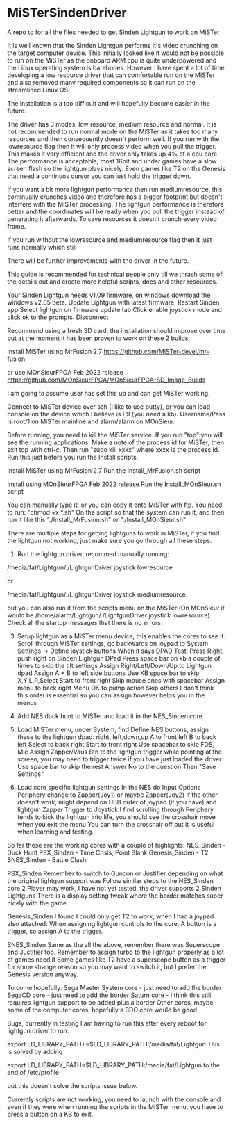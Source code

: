 # MiSTerSindenDriver
A repo to for all the files needed to get Sinden Lightgun to work on MiSTer

It is well known that the Sinden Lightgun performs it's video crunching on the target computer device.  This initially looked like it would not be possible to run on the MiSTer as the onboard ARM cpu is quite underpowered and the Linux operating system is barebones.  However I have spent a lot of time developing a low resource driver that can comfortable run on the MiSTer and also removed many required components so it can run on the streamlined Linux OS.

The installation is a too difficult and will hopefully become easier in the future.

The driver has 3 modes, low resource, medium resource and normal.  It is not recommended to run normal mode on the MiSTer as it takes too many resources and then consequently doesn't perform well.  If you run with the lowresource flag then it will only process video when you pull the trigger.  This makes it very efficient and the driver only takes up 4% of a cpu core.  The performance is acceptable, most 16bit and under games have a slow screen flash so the lightgun plays nicely.  Even games like T2 on the Genesis that need a continuos cursor you can just hold the trigger down.

If you want a bit more lightgun performance then run mediumresource, this continually crunches video and therefore has a bigger footprint but doesn't interfere with the MiSTer processing.  The lightgun performance is therefore better and the coordinates will be ready when you pull the trigger instead of generating it afterwards.  To save resources it doesn't crunch every video frame.

If you run without the lowresource and mediumresource flag then it just runs normally which still

There will be further improvements with the driver in the future.

This guide is recommended for technical people only till we thrash some of the details out
and create more helpful scripts, docs and other resources.

Your Sinden Lightgun needs v1.09 firmware, on windows download the windows v2.05 beta.
Update Lightgun with latest firmware.
Restart Sinden app
Select lightgun on firmware update tab
Click enable joystick mode and click ok to the prompts.
Disconnect

Recommend using a fresh SD card, the installation should improve over time but at the moment
it has been proven to work on these 2 builds:

Install MiSTer using MrFusion 2.7 
https://github.com/MiSTer-devel/mr-fusion

or use MOnSieurFPGA Feb 2022 release
https://github.com/MOnSieurFPGA/MOnSieurFPGA-SD_Image_Builds

I am going to assume user has set this up and can get MiSTer working.

Connect to MiSTer device over ssh (I like to use putty), or you can load console on the device which I believe is F9 (you need a kb). Username/Pass is root/1 on MiSTer mainline and alarm/alarm on MOnSieur.

Before running, you need to kill the MiSTer service.  If you run "top" you will see the running applications.  Make a note of the process id for MiSTer, then exit top with ctrl-c.  Then run "sudo kill xxxx" where xxxx is the process id.  Run this just before you run the Install scripts.

Install MiSTer using MrFusion 2.7
Run the Install_MrFusion.sh script

Install using MOnSieurFPGA Feb 2022 release
Run the Install_MOnSieur.sh script

You can manually type it, or you can copy it onto MiSTer with ftp.  You need to run:
"chmod +x *.sh"
On the script so that the system can run it, and then run it like this "./Install_MrFusion.sh" or "./Install_MOnSieur.sh"

There are multiple steps for getting lightguns to work in MiSTer, if you find the lightgun not working, just make sure you go through all these steps:
1) Run the lightgun driver, recommed manually running:

/media/fat/Lightgun/./LightgunDriver joystick lowresource

or

/media/fat/Lightgun/./LightgunDriver joystick mediumresource

but you can also run it from the scripts menu on the MiSTer
(On MOnSieur it would be /home/alarm/Lightgun/./LightgunDriver joystick lowresource)
Check all the startup messages that there is no errors.

3) Setup lightgun as a MiSTer menu device, this enables the cores to see it.
Scroll through MiSTer settings, go backwards on joypad to System Settings -> Define joystick buttons
When it says DPAD Test: Press Right, push right on Sinden Lightgun DPad
Press space bar on kb a couple of times to skip the tilt settings
Assign Right/Left/Down/Up to Lightgun dpad
Assign A + B to left side buttons
Use KB space bar to skip X,Y,L,R,Select
Start to front right
Skip mouse ones with spacebar
Assign menu to back right
Menu OK to pump action
Skip others
I don't think this order is essential so you can assign however helps you in the menus

4) Add NES duck hunt to MiSTer and load it in the NES_Sinden core.

5) Load MiSTer menu, under System, find Define NES buttons, assign these to the lightgun dpad:
right, left,down,up
A to front left
B to back left
Select to back right
Start to front right
Use spacebar to skip FDS, Mic
Assign Zapper/Vaus Btn to the lightgun trigger while pointing at the screen, you may need to trigger twice if you have just loaded the driver
Use space bar to skip the rest
Answer No to the question
Then "Save Settings"

6) Load core specific lightgun settings
In the NES do Input Options
Periphery change to Zapper(Joy1) or maybe Zapper(Joy2) if the other doesn't work, might depend on USB order of joypad (if you have) and lightgun
Zapper Trigger to Joystick
I find scrolling through Periphery tends to kick the lightgun into life, you should see the crosshair move when you exit the menu
You can turn the crosshair off but it is useful when learning and testing.


So far these are the working cores with a couple of highlights:
NES_Sinden - Duck Hunt
PSX_Sinden - Time Crisis, Point Blank
Genesis_Sinden - T2
SNES_Sinden - Battle Clash

PSX_Sinden
Remember to switch to Guncon or Justifier depending on what the original lightgun support was
Follow similar steps to the NES_Sinden core
2 Player may work, I have not yet tested, the driver supports 2 Sinden Lightguns
There is a display setting tweak where the border matches super nicely with the game

Genesis_Sinden
I found I could only get T2 to work, when I had a joypad also attached.
When assigning lightgun controls to the core, A button is a trigger, so assign A to the trigger.

SNES_Sinden
Same as the all the above, remember there was Superscope and Justifier too.
Remember to assign turbo to the lightgun properly as a lot of games need it
Some games like T2 have a superscope button as a trigger for some strange reason so you may want to switch it, but I prefer the Genesis version anyway.

To come hopefully:
Sega Master System core - just need to add the border
SegaCD core - just need to add the border
Saturn core - I think this still requires lightgun support to be added plus a border
Other cores, maybe some of the computer cores, hopefully a 3DO core would be good

Bugs, currently in testing I am having to run this after every reboot for lightgun driver to run:

export LD_LIBRARY_PATH+=$LD_LIBRARY_PATH:/media/fat/Lightgun
This is solved by adding 

export LD_LIBRARY_PATH=$LD_LIBRARY_PATH:/media/fat/Lightgun to the end of /etc/profile

but this doesn't solve the scripts issue below.

Currently scripts are not working, you need to launch with the console and even if they were when running the scripts in the MiSTer menu, you have to press a button on a KB to exit.



 








